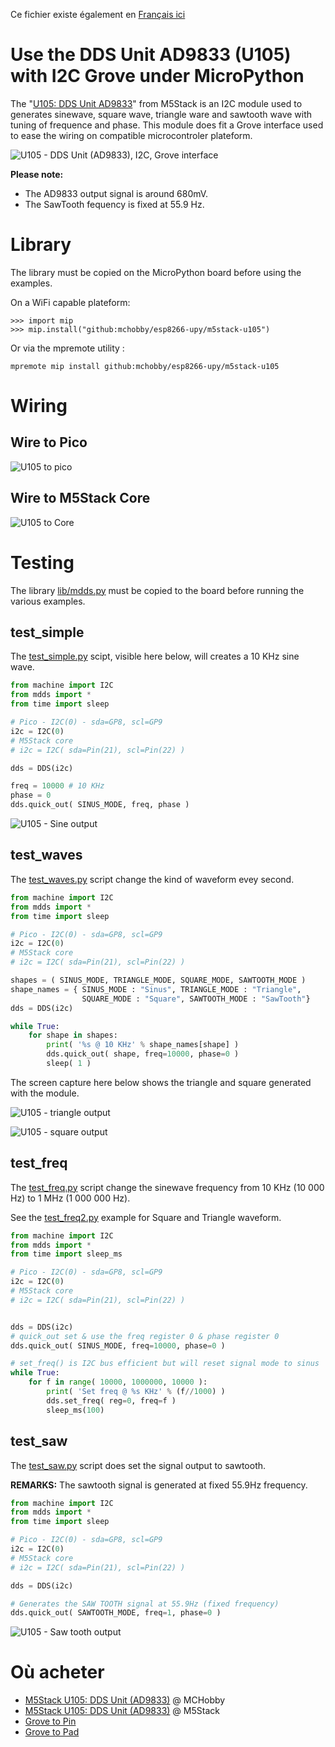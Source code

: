 Ce fichier existe également en [Français ici](readme.md)

# Use the DDS Unit AD9833 (U105) with I2C Grove under MicroPython

The "[U105: DDS Unit AD9833](https://shop.m5stack.com/products/dds-unit-ad9833)" from M5Stack is an I2C module used to generates sinewave, square wave, triangle ware and sawtooth wave with tuning of frequence and phase. This module does fit a Grove interface used to ease the wiring on compatible microcontroler plateform.

![U105 - DDS Unit (AD9833), I2C, Grove interface](docs/_static/u105.jpg)

__Please note:__
* The AD9833 output signal is around 680mV.
* The SawTooth fequency is fixed at 55.9 Hz.

# Library

The library must be copied on the MicroPython board before using the examples.

On a WiFi capable plateform:

```
>>> import mip
>>> mip.install("github:mchobby/esp8266-upy/m5stack-u105")
```

Or via the mpremote utility :

```
mpremote mip install github:mchobby/esp8266-upy/m5stack-u105
```

# Wiring

## Wire to Pico

![U105 to pico](docs/_static/u105-to-pico.jpg)  

## Wire to M5Stack Core

![U105 to Core](docs/_static/u105-to-core.jpg)

# Testing

The library [lib/mdds.py](lib/mdds.py) must be copied to the board before running the various examples.

## test_simple

The [test_simple.py](examples/test_simple.py) scipt, visible here below, will creates a 10 KHz sine wave.

``` python
from machine import I2C
from mdds import *
from time import sleep

# Pico - I2C(0) - sda=GP8, scl=GP9
i2c = I2C(0)
# M5Stack core
# i2c = I2C( sda=Pin(21), scl=Pin(22) )

dds = DDS(i2c)

freq = 10000 # 10 KHz
phase = 0
dds.quick_out( SINUS_MODE, freq, phase )
```
![U105 - Sine output](docs/_static/test_simple.jpg)

## test_waves

The [test_waves.py](examples/test_waves.py) script change the kind of waveform evey second.

``` python
from machine import I2C
from mdds import *
from time import sleep

# Pico - I2C(0) - sda=GP8, scl=GP9
i2c = I2C(0)
# M5Stack core
# i2c = I2C( sda=Pin(21), scl=Pin(22) )

shapes = ( SINUS_MODE, TRIANGLE_MODE, SQUARE_MODE, SAWTOOTH_MODE )
shape_names = { SINUS_MODE : "Sinus", TRIANGLE_MODE : "Triangle",
                SQUARE_MODE : "Square", SAWTOOTH_MODE : "SawTooth"}
dds = DDS(i2c)

while True:
	for shape in shapes:
		print( '%s @ 10 KHz' % shape_names[shape] )
		dds.quick_out( shape, freq=10000, phase=0 )
		sleep( 1 )
```

The screen capture here below shows the triangle and square generated with the module.

![U105 - triangle output](docs/_static/test_waves_0.jpg)

![U105 - square output](docs/_static/test_waves_1.jpg)

## test_freq

The [test_freq.py](examples/test_freq.py) script change the sinewave frequency from 10 KHz (10 000 Hz) to 1 MHz (1 000 000 Hz).

See the [test_freq2.py](examples/test_freq2.py) example for Square and Triangle waveform.

``` python
from machine import I2C
from mdds import *
from time import sleep_ms

# Pico - I2C(0) - sda=GP8, scl=GP9
i2c = I2C(0)
# M5Stack core
# i2c = I2C( sda=Pin(21), scl=Pin(22) )


dds = DDS(i2c)
# quick_out set & use the freq register 0 & phase register 0
dds.quick_out( SINUS_MODE, freq=10000, phase=0 )

# set_freq() is I2C bus efficient but will reset signal mode to sinus
while True:
	for f in range( 10000, 1000000, 10000 ):
		print( 'Set freq @ %s KHz' % (f//1000) )
		dds.set_freq( reg=0, freq=f )
		sleep_ms(100)
```

## test_saw

The [test_saw.py](examples/test_saw.py) script does set the signal output to sawtooth.

__REMARKS:__ The sawtooth signal is generated at fixed 55.9Hz frequency.

``` python
from machine import I2C
from mdds import *
from time import sleep

# Pico - I2C(0) - sda=GP8, scl=GP9
i2c = I2C(0)
# M5Stack core
# i2c = I2C( sda=Pin(21), scl=Pin(22) )

dds = DDS(i2c)

# Generates the SAW TOOTH signal at 55.9Hz (fixed frequency)
dds.quick_out( SAWTOOTH_MODE, freq=1, phase=0 )
```

![U105 - Saw tooth output](docs/_static/test_saw.jpg)

# Où acheter
* [M5Stack U105: DDS Unit (AD9833)](https://shop.mchobby.be/fr/nouveaute/2151-m5stack-generateur-de-signal-dds-stm32f0-ad9833-grove-3232100021518.html) @ MCHobby
* [M5Stack U105: DDS Unit (AD9833)](https://shop.m5stack.com/products/dds-unit-ad9833) @ M5Stack
* [Grove to Pin](https://shop.mchobby.be/product.php?id_product=2145)
* [Grove to Pad](https://shop.mchobby.be/product.php?id_product=1929)
